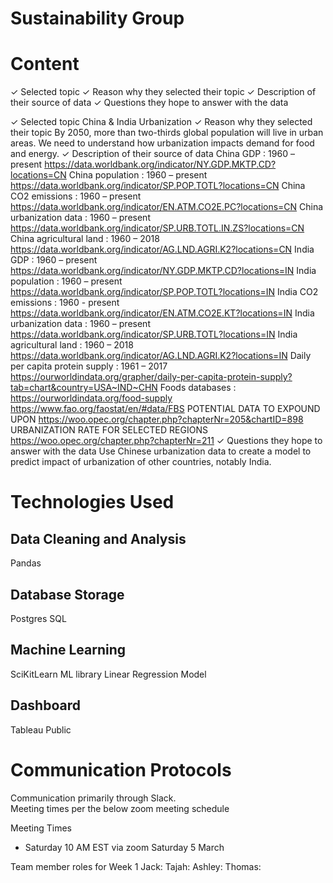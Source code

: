 # Sustainability Group 

# Content
✓ Selected topic 
✓ Reason why they selected their topic 
✓ Description of their source of data 
✓ Questions they hope to answer with the data

✓ Selected topic
China & India Urbanization
✓ Reason why they selected their topic
By 2050, more than two-thirds global population will live in urban areas. We need to understand how urbanization impacts demand for food and energy.
✓ Description of their source of data
China GDP : 1960 – present https://data.worldbank.org/indicator/NY.GDP.MKTP.CD?locations=CN
China population : 1960 – present https://data.worldbank.org/indicator/SP.POP.TOTL?locations=CN
China CO2 emissions : 1960 – present https://data.worldbank.org/indicator/EN.ATM.CO2E.PC?locations=CN
China urbanization data : 1960 – present https://data.worldbank.org/indicator/SP.URB.TOTL.IN.ZS?locations=CN
China agricultural land : 1960 – 2018 https://data.worldbank.org/indicator/AG.LND.AGRI.K2?locations=CN
India GDP : 1960 – present https://data.worldbank.org/indicator/NY.GDP.MKTP.CD?locations=IN
India population : 1960 – present https://data.worldbank.org/indicator/SP.POP.TOTL?locations=IN
India CO2 emissions : 1960 - present
https://data.worldbank.org/indicator/EN.ATM.CO2E.KT?locations=IN
India urbanization data : 1960 – present https://data.worldbank.org/indicator/SP.URB.TOTL?locations=IN
India agricultural land : 1960 – 2018 https://data.worldbank.org/indicator/AG.LND.AGRI.K2?locations=IN
Daily per capita protein supply : 1961 – 2017 https://ourworldindata.org/grapher/daily-per-capita-protein-supply?tab=chart&country=USA~IND~CHN
Foods databases : https://ourworldindata.org/food-supply https://www.fao.org/faostat/en/#data/FBS
POTENTIAL DATA TO EXPOUND UPON https://woo.opec.org/chapter.php?chapterNr=205&chartID=898
URBANIZATION RATE FOR SELECTED REGIONS https://woo.opec.org/chapter.php?chapterNr=211
✓ Questions they hope to answer with the data
Use Chinese urbanization data to create a model to predict impact of urbanization of other countries, notably India.

# Technologies Used
## Data Cleaning and Analysis
Pandas 

## Database Storage
Postgres SQL

## Machine Learning
SciKitLearn ML library 
Linear Regression Model

## Dashboard
Tableau Public

# Communication Protocols 
Communication primarily through Slack.  
Meeting times per the below zoom meeting schedule

Meeting Times 
- Saturday 10 AM EST via zoom  Saturday 5 March

Team member roles for Week 1
Jack: 
Tajah: 
Ashley: 
Thomas: 
